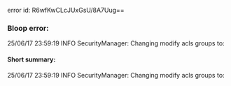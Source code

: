 error id: R6wfKwCLcJUxGsU/8A7Uug==
### Bloop error:

25/06/17 23:59:19 INFO SecurityManager: Changing modify acls groups to:
#### Short summary: 

25/06/17 23:59:19 INFO SecurityManager: Changing modify acls groups to: